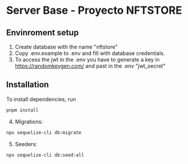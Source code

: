 # Server Base - Proyecto NFTSTORE

## Envinroment setup

1) Create database with the name "nftstore"
2) Copy .env.example to .env and fill with database credentials.
3) To access the jwt in the .env you have to generate a key in https://randomkeygen.com/ and past in the .env "jwt_secret"

## Installation
To install dependencies, run
``` bash
pnpm install
```

4) Migrations:
``` bash
npx sequelize-cli db:migrate
```

5) Seeders:
``` bash
npx sequelize-cli db:seed:all
```
